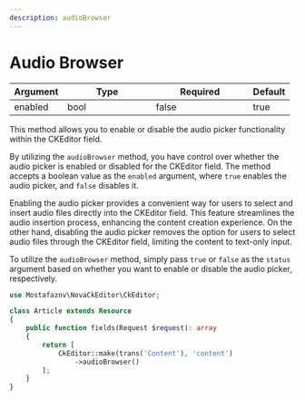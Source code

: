 ```yaml
---
description: audioBrowser
---
```


# Audio Browser

<table><thead><tr><th>Argument</th><th width="140">Type</th><th width="155" data-type="checkbox">Required</th><th>Default</th></tr></thead><tbody><tr><td>enabled</td><td>bool</td><td>false</td><td>true</td></tr></tbody></table>

This method allows you to enable or disable the audio picker functionality within the CKEditor field.

By utilizing the `audioBrowser` method, you have control over whether the audio picker is enabled or disabled for the CKEditor field. The method accepts a boolean value as the `enabled` argument, where `true` enables the audio picker, and `false` disables it.

Enabling the audio picker provides a convenient way for users to select and insert audio files directly into the CKEditor field. This feature streamlines the audio insertion process, enhancing the content creation experience. On the other hand, disabling the audio picker removes the option for users to select audio files through the CKEditor field, limiting the content to text-only input.

To utilize the `audioBrowser` method, simply pass `true` or `false` as the `status` argument based on whether you want to enable or disable the audio picker, respectively.



```php
use Mostafaznv\NovaCkEditor\CkEditor;

class Article extends Resource
{
    public function fields(Request $request): array
    {
        return [
            CkEditor::make(trans('Content'), 'content')
                ->audioBrowser()
        ];
    }
}
```



